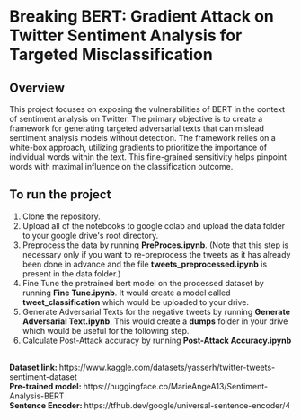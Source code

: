 <h1>Breaking BERT: Gradient Attack on Twitter Sentiment Analysis for Targeted Misclassification</h1>
<h2>Overview</h2>
<p>
This project focuses on exposing the vulnerabilities of BERT in the context of sentiment analysis on Twitter. The primary objective is to create a framework for generating targeted adversarial texts that can mislead sentiment analysis models without detection. The framework relies on a white-box approach, utilizing gradients to prioritize the importance of individual words within the text. This fine-grained sensitivity helps pinpoint words with maximal influence on the classification outcome.
</p>
<h2>To run the project</h2>

<ol>
<li> Clone the repository. </li>
<li> Upload all of the notebooks to google colab and upload the data folder to your google drive's root directory.</li>
<li> Preprocess the data by running <b>PreProces.ipynb</b>. (Note that this step is necessary only if you want to re-preprocess the tweets as it has already been done in advance and the file <b>tweets_preprocessed.ipynb</b> is present in the data folder.) </li>
<li> Fine Tune the pretrained bert model on the processed dataset by running <b>Fine Tune.ipynb</b>. It would create a model called <b> tweet_classification</b> which would be uploaded to your drive.</li>
<li> Generate Adversarial Texts for the negative tweets by running <b>Generate Adversarial Text.ipynb</b>. This would create a <b>dumps</b> folder in your drive which would be useful for the following step.</li>
<li> Calculate Post-Attack accuracy by running <b>Post-Attack Accuracy.ipynb</b></li>
</ol>
<br>
<b>Dataset link: </b> https://www.kaggle.com/datasets/yasserh/twitter-tweets-sentiment-dataset
<br>
<b>Pre-trained model: </b> https://huggingface.co/MarieAngeA13/Sentiment-Analysis-BERT 
<br>
<b>Sentence Encoder: </b> https://tfhub.dev/google/universal-sentence-encoder/4
<br>
